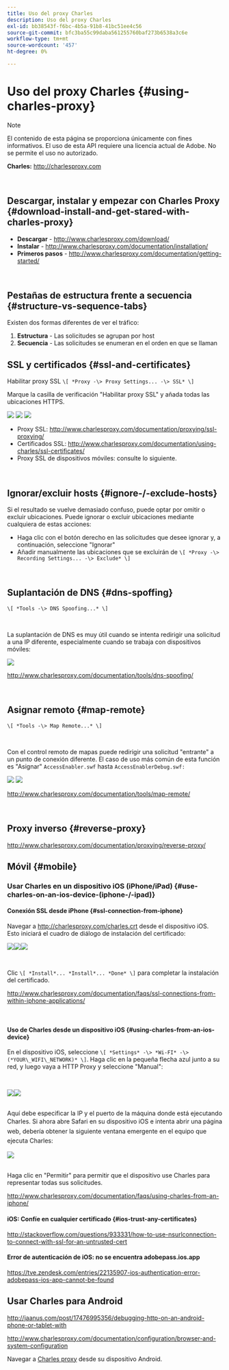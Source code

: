 ```yaml
---
title: Uso del proxy Charles
description: Uso del proxy Charles
exl-id: bb38543f-f6bc-4b5a-91b8-41bc51ee4c56
source-git-commit: bfc3ba55c99daba561255760baf273b6538a3c6e
workflow-type: tm+mt
source-wordcount: '457'
ht-degree: 0%

---
```


# Uso del proxy Charles {#using-charles-proxy}

>[!NOTE]
>
>El contenido de esta página se proporciona únicamente con fines informativos. El uso de esta API requiere una licencia actual de Adobe. No se permite el uso no autorizado.


**Charles:** <http://charlesproxy.com>

 
## Descargar, instalar y empezar con Charles Proxy {#download-install-and-get-stared-with-charles-proxy}

- **Descargar** - <http://www.charlesproxy.com/download/>
- **Instalar** - <http://www.charlesproxy.com/documentation/installation/>
- **Primeros pasos** - <http://www.charlesproxy.com/documentation/getting-started/>

 
## Pestañas de estructura frente a secuencia {#structure-vs-sequence-tabs}

Existen dos formas diferentes de ver el tráfico:

1. **Estructura** - Las solicitudes se agrupan por host
1. **Secuencia** - Las solicitudes se enumeran en el orden en que se llaman


## SSL y certificados {#ssl-and-certificates}

Habilitar proxy SSL `\[ *Proxy -\> Proxy Settings... -\> SSL* \]`

Marque la casilla de verificación &quot;Habilitar proxy SSL&quot; y añada todas las ubicaciones HTTPS.


![](https://dzf8vqv24eqhg.cloudfront.net/userfiles/258/326/ckfinder/images/ProxySettings.PNG) ![](https://dzf8vqv24eqhg.cloudfront.net/userfiles/258/326/ckfinder/images/SSLSettings.PNG) ![](https://dzf8vqv24eqhg.cloudfront.net/userfiles/258/326/ckfinder/images/AddHttpsLocations.PNG)



- Proxy SSL: <http://www.charlesproxy.com/documentation/proxying/ssl-proxying/>
- Certificados SSL: <http://www.charlesproxy.com/documentation/using-charles/ssl-certificates/>
- Proxy SSL de dispositivos móviles: consulte lo siguiente.

 
## Ignorar/excluir hosts {#ignore-/-exclude-hosts}

Si el resultado se vuelve demasiado confuso, puede optar por omitir o excluir ubicaciones. Puede ignorar o excluir ubicaciones mediante cualquiera de estas acciones:

- Haga clic con el botón derecho en las solicitudes que desee ignorar y, a continuación, seleccione &quot;Ignorar&quot;
- Añadir manualmente las ubicaciones que se excluirán de `\[ *Proxy -\> Recording Settings... -\> Exclude* \]`

 
## Suplantación de DNS {#dns-spoffing}

`\[ *Tools -\> DNS Spoofing...* \]`

 

La suplantación de DNS es muy útil cuando se intenta redirigir una solicitud a una IP diferente, especialmente cuando se trabaja con dispositivos móviles:

![](https://dzf8vqv24eqhg.cloudfront.net/userfiles/258/326/ckfinder/images/DNSSpoofing.PNG)

<http://www.charlesproxy.com/documentation/tools/dns-spoofing/>

 
## Asignar remoto {#map-remote}

`\[ *Tools -\> Map Remote...* \]`

 

Con el control remoto de mapas puede redirigir una solicitud &quot;entrante&quot; a un punto de conexión diferente. El caso de uso más común de esta función es &quot;Asignar&quot; `AccessEnabler.swf` hasta `AccessEnablerDebug.swf:`

![](https://dzf8vqv24eqhg.cloudfront.net/userfiles/258/326/ckfinder/images/MapRemote.PNG) ![](https://dzf8vqv24eqhg.cloudfront.net/userfiles/258/326/ckfinder/images/MapRemoteAdd.PNG)

<http://www.charlesproxy.com/documentation/tools/map-remote/>

 

## Proxy inverso {#reverse-proxy}

<http://www.charlesproxy.com/documentation/proxying/reverse-proxy/>

## Móvil {#mobile}

### Usar Charles en un dispositivo iOS (iPhone/iPad) {#use-charles-on-an-ios-device-(iphone-/-ipad)}

#### Conexión SSL desde iPhone {#ssl-connection-from-iphone}

Navegar a <http://charlesproxy.com/charles.crt> desde el dispositivo iOS.  Esto iniciará el cuadro de diálogo de instalación del certificado:

![](https://dzf8vqv24eqhg.cloudfront.net/userfiles/258/326/ckfinder/images/iOSDeviceSSLCertificate1\(1\).PNG)![](https://dzf8vqv24eqhg.cloudfront.net/userfiles/258/326/ckfinder/images/iOSDeviceSSLCertificate2\(1\).PNG)![](https://dzf8vqv24eqhg.cloudfront.net/userfiles/258/326/ckfinder/images/iOSDeviceSSLCertificate3.PNG)

 </br>

Clic `\[ *Install*... *Install*... *Done* \]` para completar la instalación del certificado.

<http://www.charlesproxy.com/documentation/faqs/ssl-connections-from-within-iphone-applications/>

 

#### Uso de Charles desde un dispositivo iOS {#using-charles-from-an-ios-device}

En el dispositivo iOS, seleccione `\[ *Settings* -\> *Wi-FI* -\> (*YOUR\_WIFI\_NETWORK)* \]`. Haga clic en la pequeña flecha azul junto a su red, y luego vaya a HTTP Proxy y seleccione &quot;Manual&quot;: 


 </br>

![](https://dzf8vqv24eqhg.cloudfront.net/userfiles/258/326/ckfinder/images/iOSDeviceManualProxy1.png)![](https://dzf8vqv24eqhg.cloudfront.net/userfiles/258/326/ckfinder/images/iOSDeviceManualProxy2.PNG)


 </br>
Aquí debe especificar la IP y el puerto de la máquina donde está ejecutando Charles. <span style="line-height: 1.6em;">Si ahora abre Safari en su dispositivo iOS e intenta abrir una página web, debería obtener la siguiente ventana emergente en el equipo que ejecuta Charles:
 
 </br>

![](https://dzf8vqv24eqhg.cloudfront.net/userfiles/258/326/ckfinder/images/iOSDeviceManualProxy3.PNG)

</br>
Haga clic en "Permitir" para permitir que el dispositivo use Charles para representar todas sus solicitudes.

<http://www.charlesproxy.com/documentation/faqs/using-charles-from-an-iphone/>


#### iOS: Confíe en cualquier certificado {#ios-trust-any-certificates}

<http://stackoverflow.com/questions/933331/how-to-use-nsurlconnection-to-connect-with-ssl-for-an-untrusted-cert>

#### Error de autenticación de iOS: no se encuentra adobepass.ios.app

<https://tve.zendesk.com/entries/22135907-ios-authentication-error-adobepass-ios-app-cannot-be-found>


## Usar Charles para Android

<http://jaanus.com/post/17476995356/debugging-http-on-an-android-phone-or-tablet-with>

<http://www.charlesproxy.com/documentation/configuration/browser-and-system-configuration>


Navegar a [Charles proxy](http://charlesproxy.com/charles.crt) desde su dispositivo Android.
